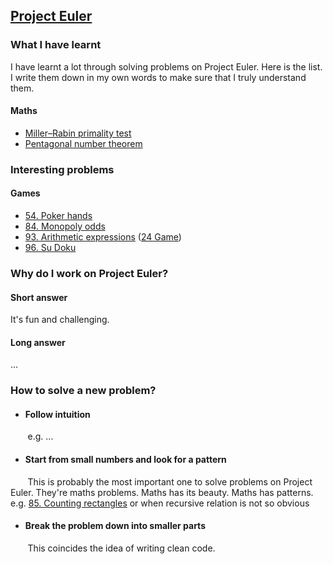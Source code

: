 ## [Project Euler](https://projecteuler.net/about)

### What I have learnt
I have learnt a lot through solving problems on Project Euler. Here is the list. I write them down in my own words to make sure that I truly understand them. 

#### Maths
- [Miller–Rabin primality test](/58.%20Miller–Rabin%20primality%20test.md)
- [Pentagonal number theorem](/78.%20Pentagonal%20number%20theorem.md)

### Interesting problems
#### Games
- [54. Poker hands](./54.%20Poker%20hands.md)
- [84. Monopoly odds](./84.%20Monopoly%20odds.md)
- [93. Arithmetic expressions](./93.%20Arithmetic%20expressions.md) ([24 Game](https://en.wikipedia.org/wiki/24_Game#24®_Game))
- [96. Su Doku](./96.%20Su%20Doku.md)


### Why do I work on Project Euler? 

#### Short answer
It's fun and challenging. 

#### Long answer
...


### How to solve a new problem? 

- #### Follow intuition
&nbsp;&nbsp;&nbsp;&nbsp;&nbsp;&nbsp; e.g. ...

- #### Start from small numbers and look for a pattern
&nbsp;&nbsp;&nbsp;&nbsp;&nbsp;&nbsp; This is probably the most important one to solve problems on Project Euler. They're maths problems. Maths has its beauty. Maths has patterns.  e.g. [85. Counting rectangles](./85.%20Counting%20rectangles.md) or when recursive relation is not so obvious

- #### Break the problem down into smaller parts 
&nbsp;&nbsp;&nbsp;&nbsp;&nbsp;&nbsp; This coincides the idea of writing clean code.
